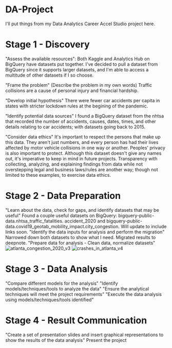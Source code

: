 # DA-Project
I'll put things from my Data Analytics Career Accel Studio project here.
# Stage 1 - Discovery
"Assess the available resources":
  Both Kaggle and Analytics Hub on BigQuery have datasets put together. I've decided to pull a dataset from BigQuery since it supports larger datasets, and I'm able to access a multitude of other datasets if I so choose.
  
"Frame the problem" (Describe the problem in my own words)
  Traffic collisions are a cause of personal injury and financial hardship.
  
"Develop initial hypothesis"
  There were fewer car accidents per capita in states with stricter lockdown rules at the begining of the pandemic.
  
"Identify potential data sources"
  I found a BigQuery dataset from the nhtsa that recorded the number of accidents, causes, dates, times, and other details relating to car accidents; with datasets going back to 2015.
  
"Consider data ethics"
  It's important to respect the persons that make up this data. They aren't just numbers, and every person has had their lives affected by motor vehicle collisions in one way or another. Peoples' privacy is also important to protect. Although this dataset doesn't give any names out, it's imperative to keep in mind in future projects. Transparency with collecting, analyzing, and explaining findings from data while not overstepping legal and business laws/rules are another way; though not limited to these examples, to exercise data ethics.
  
# Stage 2 - Data Preparation
"Learn about the data, check for gaps, and identify datasets that may be useful"
  Found a couple useful datasets on BigQuery: bigquery-public-data.nhtsa_traffic_fatalities. accident_2020 and bigquery-public-data.covid19_geotab_mobility_impact.city_congestion. Will update to include links soon.
"Identify the data inputs for analysis and perform the migration"
  Narrowed down both datasets to show what I need. Migrated results to deepnote.
"Prepare data for analysis - Clean data, normalize datasets"
![atlanta_congestion_2020_v3](https://user-images.githubusercontent.com/114529109/209221602-e67528e2-b3cc-4e0b-8aa2-c56a3a9bd7f4.png)
![crashes_in_atlanta_v4](https://user-images.githubusercontent.com/114529109/209221638-08edf4ee-a545-4b77-8d5a-ced776ef1eb6.png)

# Stage 3 - Data Analysis
"Compare different models for the analysis"
"Identify models/techniques/tools to analyze the data"
"Ensure the analytical techniques will meet the project requirements"
"Execute the data analysis using models/techniques/tools identified"
# Stage 4 - Result Communication
"Create a set of presentation slides and insert graphical representations to show the results of the data analysis"
Present the project
